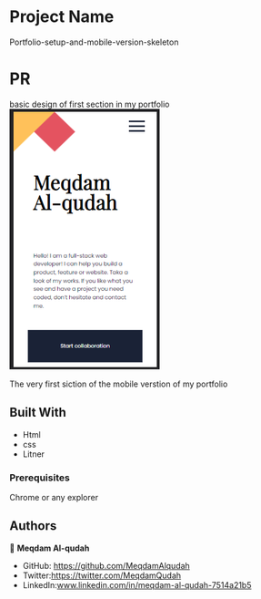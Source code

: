# Project Name

Portfolio-setup-and-mobile-version-skeleton

# PR

basic design of first section in my portfolio
![screenshot](./Capture.png)

The very first siction of the mobile verstion of my portfolio

## Built With

- Html
- css
- Litner

### Prerequisites

Chrome or any explorer

## Authors

👤 **Meqdam Al-qudah**

- GitHub: https://github.com/MeqdamAlqudah
- Twitter:https://twitter.com/MeqdamQudah
- LinkedIn:www.linkedin.com/in/meqdam-al-qudah-7514a21b5
